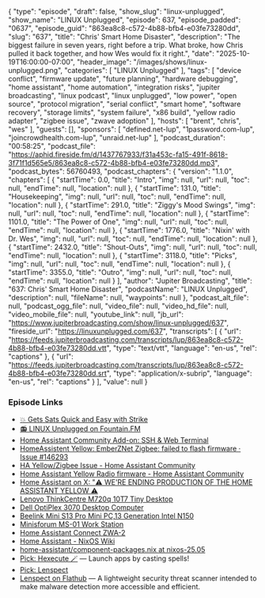 {
  "type": "episode",
  "draft": false,
  "show_slug": "linux-unplugged",
  "show_name": "LINUX Unplugged",
  "episode": 637,
  "episode_padded": "0637",
  "episode_guid": "863ea8c8-c572-4b88-bfb4-e03fe73280dd",
  "slug": "637",
  "title": "Chris' Smart Home Disaster",
  "description": "The biggest failure in seven years, right before a trip. What broke, how Chris pulled it back together, and how Wes would fix it right.",
  "date": "2025-10-19T16:00:00-07:00",
  "header_image": "/images/shows/linux-unplugged.png",
  "categories": [
    "LINUX Unplugged"
  ],
  "tags": [
    "device conflict",
    "firmware update",
    "future planning",
    "hardware debugging",
    "home assistant",
    "home automation",
    "integration risks",
    "jupiter broadcasting",
    "linux podcast",
    "linux unplugged",
    "low power",
    "open source",
    "protocol migration",
    "serial conflict",
    "smart home",
    "software recovery",
    "storage limits",
    "system failure",
    "x86 build",
    "yellow radio adapter",
    "zigbee issue",
    "zwave adoption"
  ],
  "hosts": [
    "brent",
    "chris",
    "wes"
  ],
  "guests": [],
  "sponsors": [
    "defined.net-lup",
    "1password.com-lup",
    "joincrowdhealth.com-lup",
    "unraid.net-lup"
  ],
  "podcast_duration": "00:58:25",
  "podcast_file": "https://aphid.fireside.fm/d/1437767933/f31a453c-fa15-491f-8618-3f71f1d565e5/863ea8c8-c572-4b88-bfb4-e03fe73280dd.mp3",
  "podcast_bytes": 56760493,
  "podcast_chapters": {
    "version": "1.1.0",
    "chapters": [
      {
        "startTime": 0.0,
        "title": "Intro",
        "img": null,
        "url": null,
        "toc": null,
        "endTime": null,
        "location": null
      },
      {
        "startTime": 131.0,
        "title": "Housekeeping",
        "img": null,
        "url": null,
        "toc": null,
        "endTime": null,
        "location": null
      },
      {
        "startTime": 291.0,
        "title": "Ziggy's Mood Swings",
        "img": null,
        "url": null,
        "toc": null,
        "endTime": null,
        "location": null
      },
      {
        "startTime": 1101.0,
        "title": "The Power of One",
        "img": null,
        "url": null,
        "toc": null,
        "endTime": null,
        "location": null
      },
      {
        "startTime": 1776.0,
        "title": "Nixin' with Dr. Wes",
        "img": null,
        "url": null,
        "toc": null,
        "endTime": null,
        "location": null
      },
      {
        "startTime": 2432.0,
        "title": "Shout-Outs",
        "img": null,
        "url": null,
        "toc": null,
        "endTime": null,
        "location": null
      },
      {
        "startTime": 3118.0,
        "title": "Picks",
        "img": null,
        "url": null,
        "toc": null,
        "endTime": null,
        "location": null
      },
      {
        "startTime": 3355.0,
        "title": "Outro",
        "img": null,
        "url": null,
        "toc": null,
        "endTime": null,
        "location": null
      }
    ],
    "author": "Jupiter Broadcasting",
    "title": "637: Chris' Smart Home Disaster",
    "podcastName": "LINUX Unplugged",
    "description": null,
    "fileName": null,
    "waypoints": null
  },
  "podcast_alt_file": null,
  "podcast_ogg_file": null,
  "video_file": null,
  "video_hd_file": null,
  "video_mobile_file": null,
  "youtube_link": null,
  "jb_url": "https://www.jupiterbroadcasting.com/show/linux-unplugged/637",
  "fireside_url": "https://linuxunplugged.com/637",
  "transcripts": [
    {
      "url": "https://feeds.jupiterbroadcasting.com/transcripts/lup/863ea8c8-c572-4b88-bfb4-e03fe73280dd.vtt",
      "type": "text/vtt",
      "language": "en-us",
      "rel": "captions"
    },
    {
      "url": "https://feeds.jupiterbroadcasting.com/transcripts/lup/863ea8c8-c572-4b88-bfb4-e03fe73280dd.srt",
      "type": "application/x-subrip",
      "language": "en-us",
      "rel": "captions"
    }
  ],
  "value": null
}


### Episode Links

* [💥 Gets Sats Quick and Easy with Strike](https://strike.me/ "💥 Gets Sats Quick and Easy with Strike")
* [📻 LINUX Unplugged on Fountain.FM](https://www.fountain.fm/show/dWiuBeqpDSM86AwXRXov "📻 LINUX Unplugged  on Fountain.FM")
* [Home Assistant Community Add-on: SSH & Web Terminal](https://community.home-assistant.io/t/home-assistant-community-add-on-ssh-web-terminal/33820 "Home Assistant Community Add-on: SSH &amp; Web Terminal")
* [HomeAssistent Yellow: EmberZNet Zigbee: failed to flash firmware · Issue #146293](https://github.com/home-assistant/core/issues/146293 "HomeAssistent Yellow: EmberZNet Zigbee: failed to flash firmware · Issue #146293")
* [HA Yellow/Zigbee Issue - Home Assistant Community](https://community.home-assistant.io/t/ha-yellow-zigbee-issue/719144 "HA Yellow/Zigbee Issue - Home Assistant Community")
* [Home Assistant Yellow Radio firmware - Home Assistant Community](https://community.home-assistant.io/t/home-assistant-yellow-radio-firmware/878480 "Home Assistant Yellow Radio firmware - Home Assistant Community")
* [Home Assistant on X: "⚠️ WE'RE ENDING PRODUCTION OF THE HOME ASSISTANT YELLOW ⚠️](https://x.com/home_assistant/status/1978536552260067438 "Home Assistant on X: &quot;⚠️ WE&#x27;RE ENDING PRODUCTION OF THE HOME ASSISTANT YELLOW ⚠️")
* [Lenovo ThinkCentre M720q 10T7 Tiny Desktop](https://www.amazon.com/Lenovo-ThinkCentre-M720q-Desktop-Computer/dp/B07GSC44SF "Lenovo ThinkCentre M720q 10T7 Tiny Desktop")
* [Dell OptiPlex 3070 Desktop Computer](https://www.amazon.com/Dell-OptiPlex-3070-Desktop-Computer/dp/B07TTCJB2P?th=1 "Dell OptiPlex 3070 Desktop Computer")
* [Beelink Mini S13 Pro Mini PC,13 Generation Intel N150](https://www.amazon.com/Beelink-S12-Pro-Generation-Intel/dp/B0BW8JSQCH "Beelink Mini S13 Pro Mini PC,13 Generation Intel N150")
* [Minisforum MS-01 Work Station](https://store.minisforum.com/products/minisforum-ms-01?variant=46713694978293 "Minisforum MS-01 Work Station")
* [Home Assistant Connect ZWA-2](https://www.home-assistant.io/connect/zwa-2/ "Home Assistant Connect ZWA-2")
* [Home Assistant - NixOS Wiki](https://wiki.nixos.org/wiki/Home_Assistant "Home Assistant - NixOS Wiki")
* [home-assistant/component-packages.nix at nixos-25.05](https://github.com/NixOS/nixpkgs/blob/nixos-25.05/pkgs/servers/home-assistant/component-packages.nix "home-assistant/component-packages.nix at nixos-25.05")
* [Pick: Hexecute 🪄](https://github.com/ThatOtherAndrew/Hexecute "Pick: Hexecute 🪄") — Launch apps by casting spells!
* [Pick: Lenspect](https://github.com/vmkspv/lenspect "Pick: Lenspect")
* [Lenspect on Flathub](https://flathub.org/en/apps/io.github.vmkspv.lenspect "Lenspect on Flathub") — A lightweight security threat scanner intended to make malware detection more accessible and efficient.
